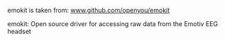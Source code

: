 emokit 
is taken from:
www.github.com/openyou/emokit

emokit:
Open source driver for accessing raw data from the Emotiv EEG headset


